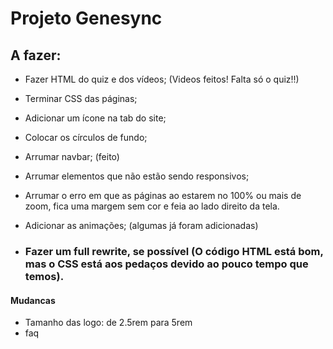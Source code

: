 # Projeto Genesync

## A fazer:

- Fazer HTML do quiz e dos vídeos; (Videos feitos! Falta só o quiz!!)
- Terminar CSS das páginas;
- Adicionar um ícone na tab do site;
- Colocar os círculos de fundo;
- Arrumar navbar; (feito)
- Arrumar elementos que não estão sendo responsivos;
- Arrumar o erro em que as páginas ao estarem no 100% ou mais de zoom, fica uma margem sem cor e feia ao lado direito da tela.
- Adicionar as animações; (algumas já foram adicionadas)

- ### Fazer um full rewrite, se possível (O código HTML está bom, mas o CSS está aos pedaços devido ao pouco tempo que temos).

#### Mudancas

- Tamanho das logo: de 2.5rem para 5rem
- faq